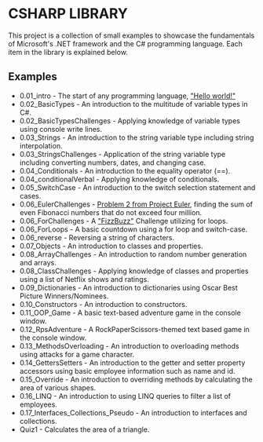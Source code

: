 # CSHARP LIBRARY
This project is a collection of small examples to showcase the fundamentals of Microsoft's .NET framework and the C# programming language. Each item in the library is explained below.

## Examples

 * 0.01_intro - The start of any programming language, ["Hello world!"](https://en.wikipedia.org/wiki/%22Hello,_World!%22_program)
 * 0.02_BasicTypes - An introduction to the multitude of variable types in C#.
 * 0.02_BasicTypesChallenges - Applying knowledge of variable types using console write lines.
 * 0.03_Strings - An introduction to the string variable type including string interpolation.
 * 0.03_StringsChallenges - Application of the string variable type including converting numbers, dates, and changing case.
 * 0.04_Conditionals - An introduction to the equality operator (==).
 * 0.04_conditionalVerbal - Applying knowledge of conditionals.
 * 0.05_SwitchCase - An introduction to the switch selection statement and cases.
 * 0.06_EulerChallenges - [Problem 2 from Project Euler](https://projecteuler.net/problem=2), finding the sum of even Fibonacci numbers that do not exceed four million.
 * 0.06_ForChallenges - A ["FizzBuzz"](https://en.wikipedia.org/wiki/Fizz_buzz) Challenge utilizing for loops.
 * 0.06_ForLoops - A basic countdown using a for loop and switch-case.
 * 0.06_reverse - Reversing a string of characters.
 * 0.07_Objects - An introduction to classes and properties.
 * 0.08_ArrayChallenges - An introduction to random number generation and arrays.
 * 0.08_ClassChallenges - Applying knowledge of classes and properties using a list of Netflix shows and ratings.
 * 0.09_Dictionaries - An introduction to dictionaries using Oscar Best Picture Winners/Nominees.
 * 0.10_Constructors - An introduction to constructors.
 * 0.11_OOP_Game - A basic text-based adventure game in the console window.
 * 0.12_RpsAdventure - A RockPaperScissors-themed text based game in the console window.
 * 0.13_MethodsOverloading - An introduction to overloading methods using attacks for a game character.
 * 0.14_GettersSetters - An introduction to the getter and setter property accessors using basic employee information such as name and id.
 * 0.15_Override - An introduction to overriding methods by calculating the area of various shapes.
 * 0.16_LINQ - An introduction to using LINQ queries to filter a list of employees.
 * 0.17_Interfaces_Collections_Pseudo - An introduction to interfaces and collections.
 * Quiz1 - Calculates the area of a triangle.